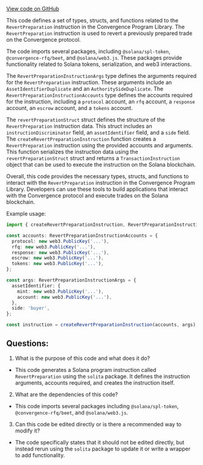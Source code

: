 [View code on GitHub](https://github.com/convergence-rfq/convergence-program-library/psyoptions-american-instrument/js/generated/instructions/revertPreparation.ts)

This code defines a set of types, structs, and functions related to the `RevertPreparation` instruction in the Convergence Program Library. The `RevertPreparation` instruction is used to revert a previously prepared trade on the Convergence protocol. 

The code imports several packages, including `@solana/spl-token`, `@convergence-rfq/beet`, and `@solana/web3.js`. These packages provide functionality related to Solana tokens, serialization, and web3 interactions. 

The `RevertPreparationInstructionArgs` type defines the arguments required for the `RevertPreparation` instruction. These arguments include an `AssetIdentifierDuplicate` and an `AuthoritySideDuplicate`. The `RevertPreparationInstructionAccounts` type defines the accounts required for the instruction, including a `protocol` account, an `rfq` account, a `response` account, an `escrow` account, and a `tokens` account. 

The `revertPreparationStruct` struct defines the structure of the `RevertPreparation` instruction data. This struct includes an `instructionDiscriminator` field, an `assetIdentifier` field, and a `side` field. The `createRevertPreparationInstruction` function creates a `RevertPreparation` instruction using the provided accounts and arguments. This function serializes the instruction data using the `revertPreparationStruct` struct and returns a `TransactionInstruction` object that can be used to execute the instruction on the Solana blockchain. 

Overall, this code provides the necessary types, structs, and functions to interact with the `RevertPreparation` instruction in the Convergence Program Library. Developers can use these tools to build applications that interact with the Convergence protocol and execute trades on the Solana blockchain. 

Example usage:

```typescript
import { createRevertPreparationInstruction, RevertPreparationInstructionAccounts, RevertPreparationInstructionArgs } from 'convergence-program-library';

const accounts: RevertPreparationInstructionAccounts = {
  protocol: new web3.PublicKey('...'),
  rfq: new web3.PublicKey('...'),
  response: new web3.PublicKey('...'),
  escrow: new web3.PublicKey('...'),
  tokens: new web3.PublicKey('...'),
};

const args: RevertPreparationInstructionArgs = {
  assetIdentifier: {
    mint: new web3.PublicKey('...'),
    account: new web3.PublicKey('...'),
  },
  side: 'buyer',
};

const instruction = createRevertPreparationInstruction(accounts, args);
```
## Questions: 
 1. What is the purpose of this code and what does it do?
- This code generates a Solana program instruction called `RevertPreparation` using the `solita` package. It defines the instruction arguments, accounts required, and creates the instruction itself.

2. What are the dependencies of this code?
- This code imports several packages including `@solana/spl-token`, `@convergence-rfq/beet`, and `@solana/web3.js`.

3. Can this code be edited directly or is there a recommended way to modify it?
- The code specifically states that it should not be edited directly, but instead rerun using the `solita` package to update it or write a wrapper to add functionality.